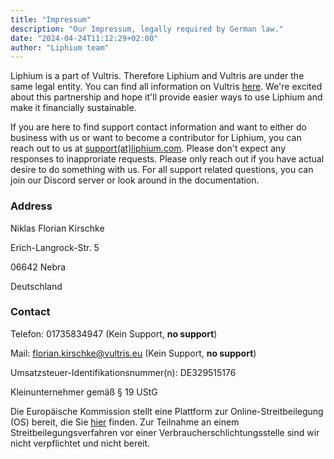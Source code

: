 ```yaml
---
title: "Impressum"
description: "Our Impressum, legally required by German law."
date: "2024-04-24T11:12:29+02:00"
author: "Liphium team"
---
```


Liphium is a part of Vultris. Therefore Liphium and Vultris are under the same legal entity. You can find all information on Vultris [here](https://vultris.cloud). We're excited about this partnership and hope it'll provide easier ways to use Liphium and make it financially sustainable.

If you are here to find support contact information and want to either do business with us or want to become a contributor for Liphium, you can reach out to us at [support(at)liphium.com](mailto:support@liphium.com). Please don't expect any responses to inapproriate requests. Please only reach out if you have actual desire to do something with us. For all support related questions, you can join our Discord server or look around in the documentation.

### Address

Niklas Florian Kirschke

Erich-Langrock-Str. 5

06642 Nebra

Deutschland

### Contact

Telefon: 01735834947 (Kein Support, **no support**)

Mail: florian.kirschke@vultris.eu (Kein Support, **no support**)

Umsatzsteuer-Identifikationsnummer(n): DE329515176

Kleinunternehmer gemäß § 19 UStG

Die Europäische Kommission stellt eine Plattform zur Online-Streitbeilegung (OS) bereit, die Sie [hier](https://ec.europa.eu/consumers/odr/) finden. Zur Teilnahme an einem Streitbeilegungsverfahren vor einer Verbraucherschlichtungsstelle sind wir nicht verpflichtet und nicht bereit.